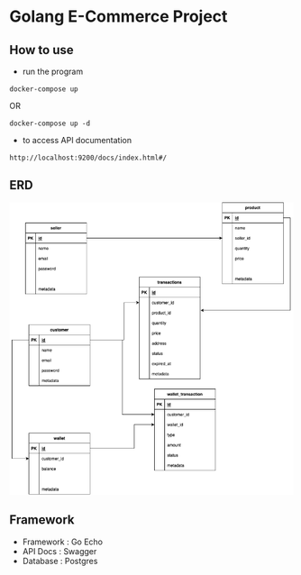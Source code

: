 # Golang E-Commerce Project

## How to use
- run the program
```
docker-compose up
```
OR
```
docker-compose up -d
```

- to access API documentation
```
http://localhost:9200/docs/index.html#/
```

## ERD
![ERD](ERD.png)

## Framework

- Framework : Go Echo
- API Docs : Swagger
- Database : Postgres